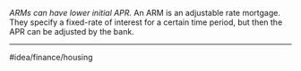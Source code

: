 *ARMs can have lower initial APR.* An ARM is an adjustable rate mortgage. They specify a fixed-rate of interest for a certain time period, but then the APR can be adjusted by the bank. 

---
#idea/finance/housing 